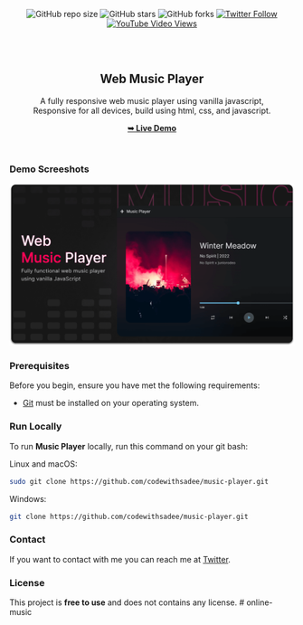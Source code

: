 <div align="center">
  
  ![GitHub repo size](https://img.shields.io/github/repo-size/codewithsadee/music-player)
  ![GitHub stars](https://img.shields.io/github/stars/codewithsadee/music-player?style=social)
  ![GitHub forks](https://img.shields.io/github/forks/codewithsadee/music-player?style=social)
[![Twitter Follow](https://img.shields.io/twitter/follow/codewithsadee_?style=social)](https://twitter.com/intent/follow?screen_name=codewithsadee_)
  [![YouTube Video Views](https://img.shields.io/youtube/views/jbMd2NVFrZk?style=social)](https://youtu.be/jbMd2NVFrZk)

  <br />
  <br />

  <h2 align="center">Web Music Player</h2>

  A fully responsive web music player using vanilla javascript, <br />Responsive for all devices, build using html, css, and javascript.

  <a href="https://codewithsadee.github.io/music-player/"><strong>➥ Live Demo</strong></a>

</div>

<br />

### Demo Screeshots

![Music Player Desktop Demo](./readme-images/desktop.png "Desktop Demo")

### Prerequisites

Before you begin, ensure you have met the following requirements:

* [Git](https://git-scm.com/downloads "Download Git") must be installed on your operating system.

### Run Locally

To run **Music Player** locally, run this command on your git bash:

Linux and macOS:

```bash
sudo git clone https://github.com/codewithsadee/music-player.git
```

Windows:

```bash
git clone https://github.com/codewithsadee/music-player.git
```

### Contact

If you want to contact with me you can reach me at [Twitter](https://www.twitter.com/codewithsadee).

### License

This project is **free to use** and does not contains any license.
#   o n l i n e - m u s i c 
 
 